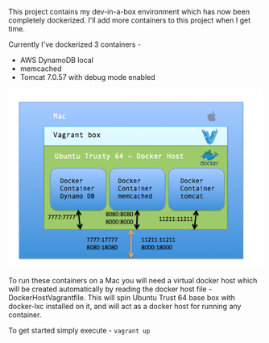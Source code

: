This project contains my dev-in-a-box environment which has now been completely dockerized. I'll add more containers to this project when I get time. 

Currently I've dockerized 3 containers - 
* AWS DynamoDB local
* memcached
* Tomcat 7.0.57 with debug mode enabled

![devinbox.png](./images/devinbox.png)

To run these containers on a Mac you will need a virtual docker host which will be created automatically by reading the docker host file - DockerHostVagrantfile. This will spin Ubuntu Trust 64 base box with docker-lxc installed on it, and will act as a docker host for running any container.

To get started simply execute - 
`vagrant up`

